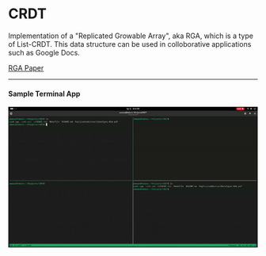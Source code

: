 # CRDT

Implementation of a "Replicated Growable Array", aka RGA, which is a type of List-CRDT.
This data structure can be used in colloborative applications such as Google Docs.

[RGA Paper](ReplicatedAbstractDataTypes-RGA.pdf)

---
#### Sample Terminal App
![App Gif](/CRDTExample.gif)
